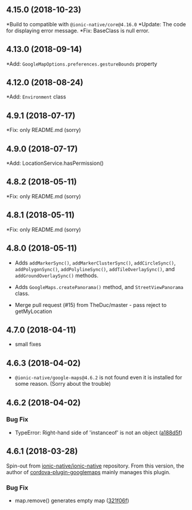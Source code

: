 <a name="4.15.0"></a>
## 4.15.0 (2018-10-23)
*Build to compatible with `@ionic-native/core@4.16.0`
*Update: The code for displaying error message.
*Fix: BaseClass is null error.

<a name="4.13.0"></a>
## 4.13.0 (2018-09-14)
*Add: `GoogleMapOptions.preferences.gestureBounds` property

<a name="4.12.0"></a>
## 4.12.0 (2018-08-24)
*Add: `Environment` class

<a name="4.9.1"></a>
## 4.9.1 (2018-07-17)

*Fix: only README.md (sorry)

<a name="4.9.0"></a>
## 4.9.0 (2018-07-17)

*Add: LocationService.hasPermission()

<a name="4.8.2"></a>
## 4.8.2 (2018-05-11)

*Fix: only README.md (sorry)

<a name="4.8.1"></a>
## 4.8.1 (2018-05-11)

*Fix: only README.md (sorry)

<a name="4.8.0"></a>
## 4.8.0 (2018-05-11)

* Adds `addMarkerSync()`, `addMarkerClusterSync()`, `addCircleSync()`, `addPolygonSync()`, `addPolylineSync()`, `addTileOverlaySync()`, and  `addGroundOverlaySync()` methods.

* Adds `GoogleMaps.createPanorama()` method, and `StreetViewPanorama` class.

* Merge pull request (#15) from TheDuc/master - pass reject to getMyLocation

<a name="4.7.0"></a>
## 4.7.0 (2018-04-11)

* small fixes

<a name="4.6.3"></a>
## 4.6.3 (2018-04-02)

* `@ionic-native/google-maps@4.6.2` is not found even it is installed for some reason.
  (Sorry about the trouble)

<a name="4.6.2"></a>
## 4.6.2 (2018-04-02)

### Bug Fix
* TypeError: Right-hand side of 'instanceof' is not an object ([a188d5f](https://github.com/ionic-team/ionic-native-google-maps/commit/a188d5f))

<a name="4.6.1"></a>
## 4.6.1 (2018-03-28)

Spin-out from [ionic-native/ionic-native](https://github.com/ionic-team/ionic-native/) repository.
From this version, the author of [cordova-plugin-googlemaps](https://github.com/mapsplugin/cordova-plugin-googlemaps) mainly manages this plugin.

### Bug Fix
* map.remove() generates empty map ([321f06f](https://github.com/ionic-team/ionic-native-google-maps/commit/321f06f))
